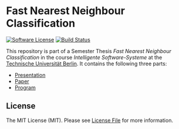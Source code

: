 # Fast Nearest Neighbour Classification

[![Software License][ico-license]](LICENSE.md)
[![Build Status][ico-travis]][link-travis]

This repository is part of a Semester Thesis *Fast Nearest Neighbour Classification* in the course
*Intelligente Software-Systeme* at the [Technische Universität Berlin](http://www.tu-berlin.de/). It contains the
following three parts:
* [Presentation](/presentation)
* [Paper](/paper)
* [Program](/program)

## License

The MIT License (MIT). Please see [License File](LICENSE.md) for more information.

[ico-license]: https://img.shields.io/github/license/GordonLesti/FastNearestNeighbourClassification.svg?style=flat-square
[ico-travis]: https://img.shields.io/travis/GordonLesti/FastNearestNeighbourClassification/master.svg?style=flat-square

[link-travis]: https://travis-ci.org/GordonLesti/FastNearestNeighbourClassification
